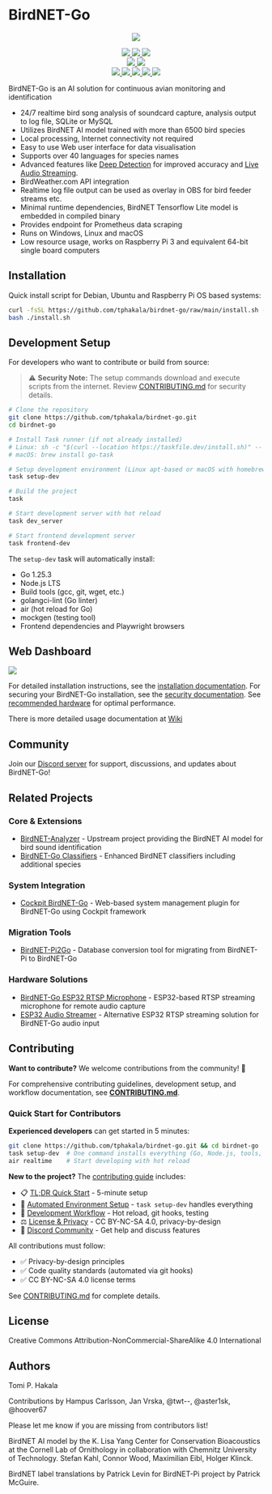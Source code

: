 # BirdNET-Go

<p align="center">
  <img src="doc/BirdNET-Go-logo.webp" />
</p>
<p align="center">
  <!-- Project Status -->
  <a href="https://github.com/tphakala/birdnet-go/releases">
    <img src="https://img.shields.io/github/v/release/tphakala/birdnet-go?include_prereleases&style=flat-square&color=blue">
  </a>
  <a href="https://creativecommons.org/licenses/by-nc-sa/4.0/">
    <img src="https://badgen.net/badge/License/CC-BY-NC-SA%204.0/green">
  </a>
  <img src="https://badgen.net/badge/OS/Linux%2C%20Windows%2C%20macOS/blue">

  <br>

  <!-- Code Quality -->
  <a href="https://golang.org">
    <img src="https://img.shields.io/badge/Built%20with-Go-teal?style=flat-square&logo=go">
  </a>
  <a href="https://goreportcard.com/report/github.com/tphakala/birdnet-go">
    <img src="https://goreportcard.com/badge/github.com/tphakala/birdnet-go?style=flat-square">
  </a>

  <br>

  <!-- Community -->
  <a href="https://github.com/tphakala/birdnet-go/network/members">
    <img src="https://img.shields.io/github/forks/tphakala/birdnet-go?style=flat-square&color=purple">
  <a href="https://github.com/tphakala/birdnet-go/graphs/contributors">
    <img src="https://img.shields.io/github/contributors/tphakala/birdnet-go?style=flat-square&color=orange">
  </a>
  </a>
  <a href="https://github.com/tphakala/birdnet-go/issues">
    <img src="https://img.shields.io/github/issues/tphakala/birdnet-go?style=flat-square&color=red">
  </a>
  <a href="https://discord.gg/gcSCFGUtsd">
    <img src="https://img.shields.io/discord/1298738918239100939?style=flat-square&logo=discord&color=5865F2&label=Discord">
  </a>

  <a href="https://coderabbit.ai">
    <img src="https://img.shields.io/coderabbit/prs/github/tphakala/birdnet-go?utm_source=oss&utm_medium=github&utm_campaign=tphakala%2Fbirdnet-go&labelColor=171717&color=FF570A&link=https%3A%2F%2Fcoderabbit.ai&label=CodeRabbit+Reviews">
  </a>
</p>

BirdNET-Go is an AI solution for continuous avian monitoring and identification

- 24/7 realtime bird song analysis of soundcard capture, analysis output to log file, SQLite or MySQL
- Utilizes BirdNET AI model trained with more than 6500 bird species
- Local processing, Internet connectivity not required
- Easy to use Web user interface for data visualisation
- Supports over 40 languages for species names
- Advanced features like [Deep Detection](doc/wiki/guide.md#deep-detection) for improved accuracy and [Live Audio Streaming](doc/wiki/guide.md#live-audio-streaming).
- BirdWeather.com API integration
- Realtime log file output can be used as overlay in OBS for bird feeder streams etc.
- Minimal runtime dependencies, BirdNET Tensorflow Lite model is embedded in compiled binary
- Provides endpoint for Prometheus data scraping
- Runs on Windows, Linux and macOS
- Low resource usage, works on Raspberry Pi 3 and equivalent 64-bit single board computers

## Installation

Quick install script for Debian, Ubuntu and Raspberry Pi OS based systems:

```bash
curl -fsSL https://github.com/tphakala/birdnet-go/raw/main/install.sh -o install.sh
bash ./install.sh
```

## Development Setup

For developers who want to contribute or build from source:

> ⚠️ **Security Note:** The setup commands download and execute scripts from the internet.
> Review [CONTRIBUTING.md](CONTRIBUTING.md#step-1-install-task-runner) for security details.

```bash
# Clone the repository
git clone https://github.com/tphakala/birdnet-go.git
cd birdnet-go

# Install Task runner (if not already installed)
# Linux: sh -c "$(curl --location https://taskfile.dev/install.sh)" -- -d -b /usr/local/bin
# macOS: brew install go-task

# Setup development environment (Linux apt-based or macOS with homebrew)
task setup-dev

# Build the project
task

# Start development server with hot reload
task dev_server

# Start frontend development server
task frontend-dev
```

The `setup-dev` task will automatically install:

- Go 1.25.3
- Node.js LTS
- Build tools (gcc, git, wget, etc.)
- golangci-lint (Go linter)
- air (hot reload for Go)
- mockgen (testing tool)
- Frontend dependencies and Playwright browsers

## Web Dashboard

<img src="doc/BirdNET-Go-dashboard.webp" />

For detailed installation instructions, see the [installation documentation](doc/wiki/installation.md). For securing your BirdNET-Go installation, see the [security documentation](doc/wiki/security.md). See [recommended hardware](doc/wiki/hardware.md) for optimal performance.

There is more detailed usage documentation at [Wiki](doc/wiki/guide.md)

## Community

Join our [Discord server](https://discord.gg/gcSCFGUtsd) for support, discussions, and updates about BirdNET-Go!

## Related Projects

### Core & Extensions

- [BirdNET-Analyzer](https://github.com/birdnet-team/BirdNET-Analyzer) - Upstream project providing the BirdNET AI model for bird sound identification
- [BirdNET-Go Classifiers](https://github.com/tphakala/birdnet-go-classifiers) - Enhanced BirdNET classifiers including additional species

### System Integration

- [Cockpit BirdNET-Go](https://github.com/tphakala/cockpit-birdnet-go) - Web-based system management plugin for BirdNET-Go using Cockpit framework

### Migration Tools

- [BirdNET-Pi2Go](https://github.com/tphakala/birdnet-pi2go) - Database conversion tool for migrating from BirdNET-Pi to BirdNET-Go

### Hardware Solutions

- [BirdNET-Go ESP32 RTSP Microphone](https://github.com/Sukecz/birdnetgo-esp32-rtsp-mic) - ESP32-based RTSP streaming microphone for remote audio capture
- [ESP32 Audio Streamer](https://github.com/jpmurray/esp32-audio-streamer) - Alternative ESP32 RTSP streaming solution for BirdNET-Go audio input

## Contributing

**Want to contribute?** We welcome contributions from the community! 🎉

For comprehensive contributing guidelines, development setup, and workflow documentation, see [**CONTRIBUTING.md**](CONTRIBUTING.md).

### Quick Start for Contributors

**Experienced developers** can get started in 5 minutes:

```bash
git clone https://github.com/tphakala/birdnet-go.git && cd birdnet-go
task setup-dev  # One command installs everything (Go, Node.js, tools, git hooks)
air realtime    # Start developing with hot reload
```

**New to the project?** The [contributing guide](CONTRIBUTING.md) includes:

- 📋 [TL;DR Quick Start](CONTRIBUTING.md#tldr---quick-start-for-experienced-developers) - 5-minute setup
- 🔧 [Automated Environment Setup](CONTRIBUTING.md#development-environment-setup) - `task setup-dev` handles everything
- 📖 [Development Workflow](CONTRIBUTING.md#development-workflow) - Hot reload, git hooks, testing
- ⚖️ [License & Privacy](CONTRIBUTING.md#license-and-legal) - CC BY-NC-SA 4.0, privacy-by-design
- 💬 [Discord Community](https://discord.gg/gcSCFGUtsd) - Get help and discuss features

All contributions must follow:

- ✅ Privacy-by-design principles
- ✅ Code quality standards (automated via git hooks)
- ✅ CC BY-NC-SA 4.0 license terms

See [CONTRIBUTING.md](CONTRIBUTING.md) for complete details.

## License

Creative Commons Attribution-NonCommercial-ShareAlike 4.0 International

## Authors

Tomi P. Hakala

Contributions by Hampus Carlsson, Jan Vrska, @twt--, @aster1sk, @hoover67

Please let me know if you are missing from contributors list!

BirdNET AI model by the K. Lisa Yang Center for Conservation Bioacoustics at the Cornell Lab of Ornithology in collaboration with Chemnitz University of Technology. Stefan Kahl, Connor Wood, Maximilian Eibl, Holger Klinck.

BirdNET label translations by Patrick Levin for BirdNET-Pi project by Patrick McGuire.
